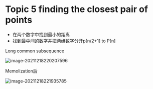 # Topic 5 finding the closest pair of points

- 在两个数字中找到最小的距离
- 找到最中间的数字并把两组数字分开p[n/2+1] to P[n]



Long common subsequence

![image-20211218220207596](C:\Users\Administrator\AppData\Roaming\Typora\typora-user-images\image-20211218220207596.png)

Memolization后

![image-20211218221935785](C:\Users\Administrator\AppData\Roaming\Typora\typora-user-images\image-20211218221935785.png)

